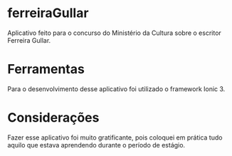 # ferreiraGullar
Aplicativo feito para o concurso do Ministério da Cultura sobre o escritor Ferreira Gullar.

# Ferramentas 
Para o desenvolvimento desse aplicativo foi utilizado o framework Ionic 3.

# Considerações
Fazer esse aplicativo foi muito gratificante, pois coloquei em prática tudo aquilo que estava aprendendo durante o período de estágio.
